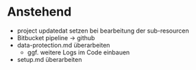 # Anstehend

* project updatedat setzen bei bearbeitung der sub-resourcen
* Bitbucket pipeline -> github
* data-protection.md überarbeiten
  * ggf. weitere Logs im Code einbauen
* setup.md überarbeiten
